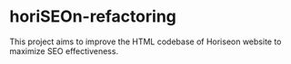 # horiSEOn-refactoring
This project aims to improve the HTML codebase of Horiseon website to maximize SEO effectiveness.
